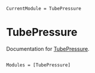 ```@meta
CurrentModule = TubePressure
```

# TubePressure

Documentation for [TubePressure](https://github.com/pjsjipt/TubePressure.jl).

```@index
```

```@autodocs
Modules = [TubePressure]
```
